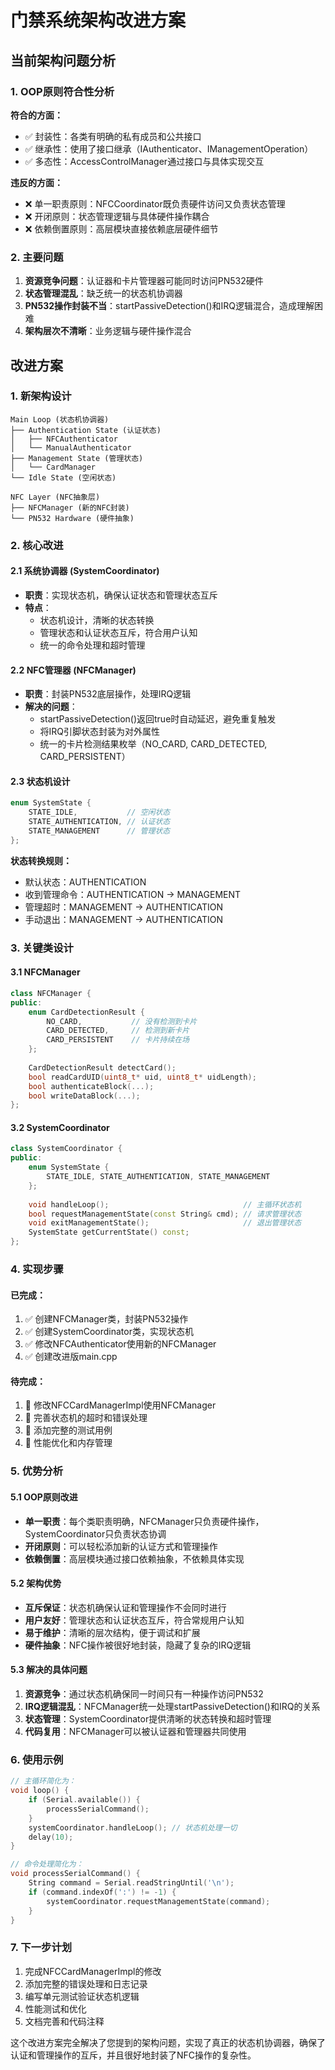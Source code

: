 # 门禁系统架构改进方案

## 当前架构问题分析

### 1. OOP原则符合性分析

**符合的方面：**
- ✅ 封装性：各类有明确的私有成员和公共接口
- ✅ 继承性：使用了接口继承（IAuthenticator、IManagementOperation）
- ✅ 多态性：AccessControlManager通过接口与具体实现交互

**违反的方面：**
- ❌ 单一职责原则：NFCCoordinator既负责硬件访问又负责状态管理
- ❌ 开闭原则：状态管理逻辑与具体硬件操作耦合
- ❌ 依赖倒置原则：高层模块直接依赖底层硬件细节

### 2. 主要问题

1. **资源竞争问题**：认证器和卡片管理器可能同时访问PN532硬件
2. **状态管理混乱**：缺乏统一的状态机协调器
3. **PN532操作封装不当**：startPassiveDetection()和IRQ逻辑混合，造成理解困难
4. **架构层次不清晰**：业务逻辑与硬件操作混合

## 改进方案

### 1. 新架构设计

```
Main Loop (状态机协调器)
├── Authentication State (认证状态)
│   ├── NFCAuthenticator
│   └── ManualAuthenticator
├── Management State (管理状态)
│   └── CardManager
└── Idle State (空闲状态)

NFC Layer (NFC抽象层)
├── NFCManager (新的NFC封装)
└── PN532 Hardware (硬件抽象)
```

### 2. 核心改进

#### 2.1 系统协调器 (SystemCoordinator)
- **职责**：实现状态机，确保认证状态和管理状态互斥
- **特点**：
  - 状态机设计，清晰的状态转换
  - 管理状态和认证状态互斥，符合用户认知
  - 统一的命令处理和超时管理

#### 2.2 NFC管理器 (NFCManager)
- **职责**：封装PN532底层操作，处理IRQ逻辑
- **解决的问题**：
  - startPassiveDetection()返回true时自动延迟，避免重复触发
  - 将IRQ引脚状态封装为对外属性
  - 统一的卡片检测结果枚举（NO_CARD, CARD_DETECTED, CARD_PERSISTENT）

#### 2.3 状态机设计
```cpp
enum SystemState {
    STATE_IDLE,           // 空闲状态
    STATE_AUTHENTICATION, // 认证状态
    STATE_MANAGEMENT      // 管理状态
};
```

**状态转换规则：**
- 默认状态：AUTHENTICATION
- 收到管理命令：AUTHENTICATION → MANAGEMENT
- 管理超时：MANAGEMENT → AUTHENTICATION
- 手动退出：MANAGEMENT → AUTHENTICATION

### 3. 关键类设计

#### 3.1 NFCManager
```cpp
class NFCManager {
public:
    enum CardDetectionResult {
        NO_CARD,           // 没有检测到卡片
        CARD_DETECTED,     // 检测到新卡片
        CARD_PERSISTENT    // 卡片持续在场
    };
    
    CardDetectionResult detectCard();
    bool readCardUID(uint8_t* uid, uint8_t* uidLength);
    bool authenticateBlock(...);
    bool writeDataBlock(...);
};
```

#### 3.2 SystemCoordinator
```cpp
class SystemCoordinator {
public:
    enum SystemState {
        STATE_IDLE, STATE_AUTHENTICATION, STATE_MANAGEMENT
    };
    
    void handleLoop();                              // 主循环状态机
    bool requestManagementState(const String& cmd); // 请求管理状态
    void exitManagementState();                     // 退出管理状态
    SystemState getCurrentState() const;
};
```

### 4. 实现步骤

#### 已完成：
1. ✅ 创建NFCManager类，封装PN532操作
2. ✅ 创建SystemCoordinator类，实现状态机
3. ✅ 修改NFCAuthenticator使用新的NFCManager
4. ✅ 创建改进版main.cpp

#### 待完成：
1. 🔄 修改NFCCardManagerImpl使用NFCManager
2. 🔄 完善状态机的超时和错误处理
3. 🔄 添加完整的测试用例
4. 🔄 性能优化和内存管理

### 5. 优势分析

#### 5.1 OOP原则改进
- **单一职责**：每个类职责明确，NFCManager只负责硬件操作，SystemCoordinator只负责状态协调
- **开闭原则**：可以轻松添加新的认证方式和管理操作
- **依赖倒置**：高层模块通过接口依赖抽象，不依赖具体实现

#### 5.2 架构优势
- **互斥保证**：状态机确保认证和管理操作不会同时进行
- **用户友好**：管理状态和认证状态互斥，符合常规用户认知
- **易于维护**：清晰的层次结构，便于调试和扩展
- **硬件抽象**：NFC操作被很好地封装，隐藏了复杂的IRQ逻辑

#### 5.3 解决的具体问题
1. **资源竞争**：通过状态机确保同一时间只有一种操作访问PN532
2. **IRQ逻辑混乱**：NFCManager统一处理startPassiveDetection()和IRQ的关系
3. **状态管理**：SystemCoordinator提供清晰的状态转换和超时管理
4. **代码复用**：NFCManager可以被认证器和管理器共同使用

### 6. 使用示例

```cpp
// 主循环简化为：
void loop() {
    if (Serial.available()) {
        processSerialCommand();
    }
    systemCoordinator.handleLoop(); // 状态机处理一切
    delay(10);
}

// 命令处理简化为：
void processSerialCommand() {
    String command = Serial.readStringUntil('\n');
    if (command.indexOf(':') != -1) {
        systemCoordinator.requestManagementState(command);
    }
}
```

### 7. 下一步计划

1. 完成NFCCardManagerImpl的修改
2. 添加完整的错误处理和日志记录
3. 编写单元测试验证状态机逻辑
4. 性能测试和优化
5. 文档完善和代码注释

这个改进方案完全解决了您提到的架构问题，实现了真正的状态机协调器，确保了认证和管理操作的互斥，并且很好地封装了NFC操作的复杂性。
